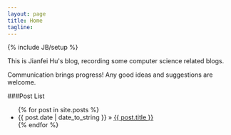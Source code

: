 ```yaml
---
layout: page
title: Home
tagline: 
---
```

{% include JB/setup %}

This is Jianfei Hu's blog, recording some computer science related blogs.

Communication brings progress! Any good ideas and suggestions are welcome.
    
###Post List

<ul class="posts">
  {% for post in site.posts %}
    <li><span>{{ post.date | date_to_string }}</span> &raquo; <a href="{{ BASE_PATH }}{{ post.url }}">{{ post.title }}</a></li>
  {% endfor %}
</ul>

